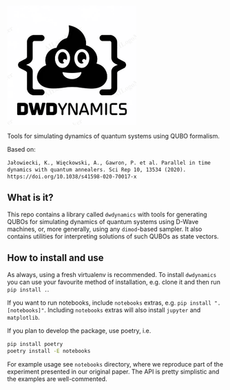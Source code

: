 <img src="https://github.com/atg205/DWaveDynamics/blob/main/logo-1.png?raw=true" width="300"/>

Tools for simulating dynamics of quantum systems using QUBO formalism.

Based on:
```text
Jałowiecki, K., Więckowski, A., Gawron, P. et al. Parallel in time dynamics with quantum annealers. Sci Rep 10, 13534 (2020). https://doi.org/10.1038/s41598-020-70017-x
```

## What is it?

This repo contains a library called `dwdynamics` with tools for generating QUBOs for simulating dynamics of quantum systems using D-Wave machines, or, more generally, using any `dimod`-based sampler. It also contains utilities for interpreting solutions of such QUBOs as state vectors.

## How to install and use

As always, using a fresh virtualenv is recommended. To install `dwdynamics` you can use your favourite method of installation, e.g. clone it and then run `pip install .`.

If you want to run notebooks, include `notebooks` extras, e.g. `pip install ".[notebooks]"`. Including `notebooks` extras will also install `jupyter` and `matplotlib`.

If you plan to develop the package, use poetry, i.e.

```bash
pip install poetry
poetry install -E notebooks
```

For example usage see `notebooks` directory, where we reproduce part of the experiment presented in our original paper. The API is pretty simplistic and the examples are well-commented.
